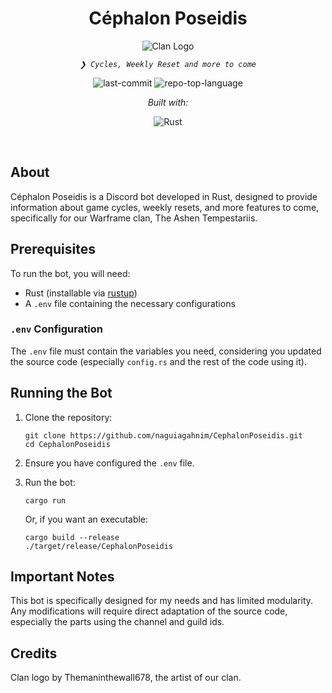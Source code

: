 <p align="center">
    <h1 align="center">Céphalon Poseidis</h1>
</p>
<p align="center">
  <img src="https://media.discordapp.net/attachments/1191550053014311086/1191550151391727708/LOGO_ZEBI.png?ex=67f86d0e&is=67f71b8e&hm=c2255dd56ee54eb3f35ffdb9fe93b30e1c6e812bd8582da99d7d08731af8768f&=&format=webp&quality=lossless&width=160&height=160" alt="Clan Logo">
</p>
<p align="center">
    <em><code>❯ Cycles, Weekly Reset and more to come</code></em>
</p>
<p align="center">
	<img src="https://img.shields.io/github/last-commit/naguiagahnim/CephalonPoseidis?style=flat&logo=git&logoColor=white&color=ff00bc" alt="last-commit">
	<img src="https://img.shields.io/github/languages/top/naguiagahnim/CephalonPoseidis?style=flat&color=ff00bc" alt="repo-top-language">
</p>

<p align="center">
    <em>Built with:</em>
</p>
<p align="center">
	<img src="https://img.shields.io/badge/Rust-%23000000.svg?style=flat&logo=rust&logoColor=white" alt="Rust">
</p>

<br>

## About

Céphalon Poseidis is a Discord bot developed in Rust, designed to provide information about game cycles, weekly resets, and more features to come, specifically for our Warframe clan, The Ashen Tempestariis.

## Prerequisites

To run the bot, you will need:

- Rust (installable via [rustup](https://rustup.rs/))
- A `.env` file containing the necessary configurations

### `.env` Configuration

The `.env` file must contain the variables you need, considering you updated the source code (especially `config.rs` and the rest of the code using it).

## Running the Bot

1. Clone the repository:
    ```
    git clone https://github.com/naguiagahnim/CephalonPoseidis.git
    cd CephalonPoseidis
    ```
2. Ensure you have configured the `.env` file.

3. Run the bot:
    ```
    cargo run
    ```

    Or, if you want an executable:

    ```
    cargo build --release
    ./target/release/CephalonPoseidis
    ```

## Important Notes

This bot is specifically designed for my needs and has limited modularity. Any modifications will require direct adaptation of the source code, especially the parts using the channel and guild ids.

## Credits

Clan logo by Themaninthewall678, the artist of our clan.
